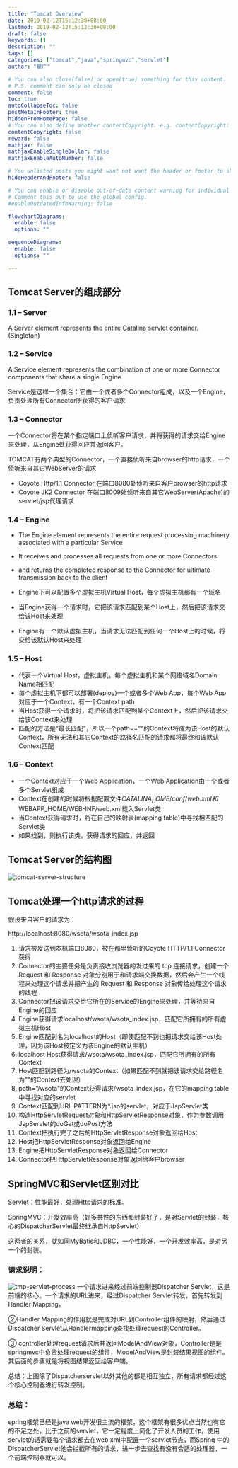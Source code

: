 ```yaml
---
title: "Tomcat Overview"
date: 2019-02-12T15:12:30+08:00
lastmod: 2019-02-12T15:12:30+08:00
draft: false
keywords: []
description: ""
tags: []
categories: ["tomcat","java","springmvc","servlet"]
author: "瞿广"

# You can also close(false) or open(true) something for this content.
# P.S. comment can only be closed
comment: false
toc: true
autoCollapseToc: false
postMetaInFooter: true
hiddenFromHomePage: false
# You can also define another contentCopyright. e.g. contentCopyright: "This is another copyright."
contentCopyright: false
reward: false
mathjax: false
mathjaxEnableSingleDollar: false
mathjaxEnableAutoNumber: false

# You unlisted posts you might want not want the header or footer to show
hideHeaderAndFooter: false

# You can enable or disable out-of-date content warning for individual post.
# Comment this out to use the global config.
#enableOutdatedInfoWarning: false

flowchartDiagrams:
  enable: false
  options: ""

sequenceDiagrams: 
  enable: false
  options: ""

---
```




## Tomcat Server的组成部分
### 1.1 – Server

A Server element represents the entire Catalina servlet container. (Singleton)

### 1.2 – Service

<!--more-->
A Service element represents the combination of one or more Connector components that share a single Engine

Service是这样一个集合：它由一个或者多个Connector组成，以及一个Engine，负责处理所有Connector所获得的客户请求

### 1.3 – Connector

一个Connector将在某个指定端口上侦听客户请求，并将获得的请求交给Engine来处理，从Engine处获得回应并返回客户。

TOMCAT有两个典型的Connector，一个直接侦听来自browser的http请求，一个侦听来自其它WebServer的请求

- Coyote Http/1.1 Connector 在端口8080处侦听来自客户browser的http请求
- Coyote JK2 Connector 在端口8009处侦听来自其它WebServer(Apache)的servlet/jsp代理请求

 

### 1.4 – Engine

- The Engine element represents the entire request processing machinery associated with a particular Service
- It receives and processes all requests from one or more Connectors
- and returns the completed response to the Connector for ultimate transmission back to the client

- Engine下可以配置多个虚拟主机Virtual Host，每个虚拟主机都有一个域名
- 当Engine获得一个请求时，它把该请求匹配到某个Host上，然后把该请求交给该Host来处理
- Engine有一个默认虚拟主机，当请求无法匹配到任何一个Host上的时候，将交给该默认Host来处理

### 1.5 – Host

 

- 代表一个Virtual Host，虚拟主机，每个虚拟主机和某个网络域名Domain Name相匹配
- 每个虚拟主机下都可以部署(deploy)一个或者多个Web App，每个Web App对应于一个Context，有一个Context path
- 当Host获得一个请求时，将把该请求匹配到某个Context上，然后把该请求交给该Context来处理
- 匹配的方法是“最长匹配”，所以一个path==”"的Context将成为该Host的默认Context，所有无法和其它Context的路径名匹配的请求都将最终和该默认Context匹配

### 1.6 – Context

- 一个Context对应于一个Web Application，一个Web Application由一个或者多个Servlet组成
- Context在创建的时候将根据配置文件$CATALINA_HOME/conf/web.xml和$WEBAPP_HOME/WEB-INF/web.xml载入Servlet类
- 当Context获得请求时，将在自己的映射表(mapping table)中寻找相匹配的Servlet类
- 如果找到，则执行该类，获得请求的回应，并返回

## Tomcat Server的结构图
![tomcat-server-structure](/img/tomcat-server-structure.gif)

## Tomcat处理一个http请求的过程


假设来自客户的请求为：

  http://localhost:8080/wsota/wsota_index.jsp

1. 请求被发送到本机端口8080，被在那里侦听的Coyote HTTP/1.1 Connector获得
  1.  Connector的主要任务是负责接收浏览器的发过来的 tcp 连接请求，创建一个 Request 和 Response 对象分别用于和请求端交换数据，然后会产生一个线程来处理这个请求并把产生的 Request 和 Response 对象传给处理这个请求的线程
2. Connector把该请求交给它所在的Service的Engine来处理，并等待来自Engine的回应
3. Engine获得请求localhost/wsota/wsota_index.jsp，匹配它所拥有的所有虚拟主机Host
4. Engine匹配到名为localhost的Host（即使匹配不到也把请求交给该Host处理，因为该Host被定义为该Engine的默认主机）
5. localhost Host获得请求/wsota/wsota_index.jsp，匹配它所拥有的所有Context
6. Host匹配到路径为/wsota的Context（如果匹配不到就把该请求交给路径名为”"的Context去处理）
7. path=”/wsota”的Context获得请求/wsota_index.jsp，在它的mapping table中寻找对应的servlet
8. Context匹配到URL PATTERN为*.jsp的servlet，对应于JspServlet类
9. 构造HttpServletRequest对象和HttpServletResponse对象，作为参数调用JspServlet的doGet或doPost方法
10. Context把执行完了之后的HttpServletResponse对象返回给Host
11. Host把HttpServletResponse对象返回给Engine
12. Engine把HttpServletResponse对象返回给Connector
13. Connector把HttpServletResponse对象返回给客户browser

## SpringMVC和Servlet区别对比

Servlet：性能最好，处理Http请求的标准。

SpringMVC：开发效率高（好多共性的东西都封装好了，是对Servlet的封装，核心的DispatcherServlet最终继承自HttpServlet）

这两者的关系，就如同MyBatis和JDBC，一个性能好，一个开发效率高，是对另一个的封装。


### 请求说明：
![tmp-servlet-process](/img/tmp-servlet-process.png)
一个请求进来经过前端控制器Dispatcher Servlet，这是前端的核心。一个请求的URL进来，经过Dispatcher Servlet转发，首先转发到Handler Mapping，

②Handler Mapping的作用就是完成对URL到Controller组件的映射，然后通过Dispatcher Servlet从Handlermapping查找处理request的Controller。

③ controller处理request请求后并返回ModelAndView对象，Controller是是springmvc中负责处理request的组件，ModelAndView是封装结果视图的组件。其后面的步骤就是将视图结果返回给客户端。

总结：上图除了Dispatcherservlet以外其他的都是相互独立，所有请求都经过这个核心控制器进行转发控制。   

### 总结：
 spring框架已经是java web开发很主流的框架，这个框架有很多优点当然也有它的不足之处，比于之前的servlet，它一定程度上简化了开发人员的工作，使用servlet的话需要每个请求都去在web.xml中配置一个servlet节点，而Spring 中的DispatcherServlet他会拦截所有的请求，进一步去查找有没有合适的处理器，一个前端控制器就可以。
